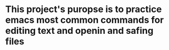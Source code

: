 # This project's puropse is to practice emacs most common commands for editing text and openin and safing files